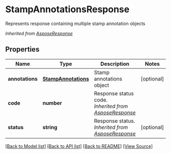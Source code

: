 ﻿# StampAnnotationsResponse
Represents response containing multiple stamp annotation objects

*Inherited from [AsposeResponse](AsposeResponse.md)*
## Properties
Name | Type | Description | Notes
------------ | ------------- | ------------- | -------------
**annotations** | [**StampAnnotations**](StampAnnotations.md) | Stamp annotations object | [optional]
**code** | **number** | Response status code.<br />*Inherited from [AsposeResponse](AsposeResponse.md)* | 
**status** | **string** | Response status.<br />*Inherited from [AsposeResponse](AsposeResponse.md)* | [optional]

[[Back to Model list]](../README.md#documentation-for-models) [[Back to API list]](../README.md#documentation-for-api-endpoints) [[Back to README]](../README.md) [[View Source]](../src/models/stampAnnotationsResponse.ts)

